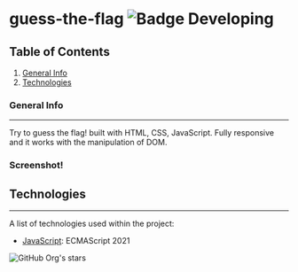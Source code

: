

# guess-the-flag  ![Badge Developing](https://img.shields.io/badge/STATUS-%20DEVELOPING-green)

## Table of Contents
1. [General Info](#general-info)
2. [Technologies](#technologies)

### General Info
***
Try to guess the flag! built with HTML, CSS, JavaScript.  Fully responsive and it works with the manipulation of DOM.  
### Screenshot!


## Technologies
***
A list of technologies used within the project:
* [JavaScript]([https://example.com](https://developer.mozilla.org/es/docs/Web/JavaScript)): ECMAScript 2021 

![GitHub Org's stars](https://img.shields.io/github/stars/shevotool?style=social)

